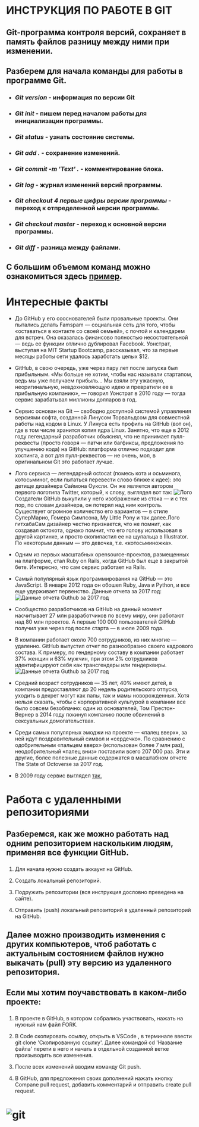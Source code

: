 # ИНСТРУКЦИЯ ПО РАБОТЕ В GIT

## Git-программа контроля версий, сохраняет в память файлов разницу между ними при изменении.

##  Разберем для начала команды для работы в программе Git.
 * ###   _**Git version**_ - информация по версии Git 
 * ### _**Git init**_ - пишем перед началом работы для инициализации программы.
 * ### _**Git status**_ - узнать состояние системы.
 * ### _**Git add .**_ - сохранение изменений.
 * ### _**Git commit -m 'Text' .**_ -  комментирование блока.
 * ### _**Git log**_ - журнал изменений версий программы.
 * ### _**Git checkout 4 первые цифры версии программы**_ - переход к отпределенной ыерсии программы.
 * ### _**Git checkout master**_ - переход к основной версии программы.
 * ### _**Git diff**_ - разница между файлами.
 
 ## С большим объемом команд можно ознакомиться здесь [пример](https://git-scm.com/book/ru/v2/%D0%9F%D1%80%D0%B8%D0%BB%D0%BE%D0%B6%D0%B5%D0%BD%D0%B8%D0%B5-C%3A-%D0%9A%D0%BE%D0%BC%D0%B0%D0%BD%D0%B4%D1%8B-Git-%D0%9E%D1%81%D0%BD%D0%BE%D0%B2%D0%BD%D1%8B%D0%B5-%D0%BA%D0%BE%D0%BC%D0%B0%D0%BD%D0%B4%D1%8B). 


# Интересные факты

* До GitHub у его сооснователей были провальные проекты. Они пытались делать Famspam — социальная сеть для того, чтобы «оставаться в контакте со своей семьей», с почтой и календарем для встреч. Она оказалась финансово полностью несостоятельной — ведь ее функции отлично дублировал Facebook. Уонстрат, выступая на MIT Startup Bootcamp, рассказывал, что за первые месяцы работы сети удалось заработать целых $12.

* GitHub, в свою очередь, уже через пару лет после запуска был прибыльным. «Мы больше не хотим, чтобы нас называли стартапом, ведь мы уже получаем прибыль… Мы взяли эту ужасную, неоригинальную, невдохновляющую идею и превратили ее в прибыльную компанию», — говорил Уонстрат в 2010 году — тогда сервис зарабатывал миллионы долларов в год.

* Сервис основан на Git — свободно доступной системой управления версиями софта, созданной Линусом Торвальдсом для совместной работы над кодом в Linux. У Линуса есть профиль на GitHub (вот он), где в том числе хранится копия ядра Linux. Занятно, что еще в 2012 году легендарный разработчик объяснял, что не принимает пулл-реквесты (просто говоря — патчи или багфиксы, предложения по улучшению кода) на GitHub: платформа отлично подходит для хостинга, а вот для пулл-реквестов — не очень, мол, в оригинальном Git это работает лучше.

* Лого сервиса — легендарный octocat (помесь кота и осьминога, котосьминог, если пытаться перевести слово ближе к идее): это детище дизайнера Саймона Оуксли. Он же является автором первого логотипа Twitter, который, к слову, выглядел вот так: ![Лого](twitter.png) 
Создатели GitHub выкупили у него изображение из стока — и с тех пор, по словам дизайнера, он потерял над ним контроль. Существует огромное количество его вариантов — в стиле СуперМарио, Гомера Симпсона, My Little Pony и так далее.Лого гитхабаСам дизайнер честно признается, что не помнит, как создавал октокота, однако помнит, что его голову использовал в другой картинке, и просто скопипастил ее на щупальца в Illustrator. По некоторым данным — это девочка, т.е. «котосьминожка».

* Одним из первых масштабных opensource-проектов, размещенных на платформе, стал Ruby on Rails, когда GitHub был еще в закрытой бете. Интересно, что сам сервис работает на Rails.

* Самый популярный язык программирования на GitHub — это JavaScript. В январе 2012 года он обошел Ruby, Java и Python, и все еще удерживает первенство. Данные отчета за 2017 год:![Данные отчета Guthub за 2017 год](123.jpg)

* Сообщество разработчиков на GitHub на данный момент насчитывает 27 млн разработчиков по всему миру, они работают над 80 млн проектов. А первые 100 000 пользователей GitHub получил уже через год после старта — в июле 2009 года.

* В компании работает около 700 сотрудников, из них многие — удаленно. GitHub выпустил отчет по разнообразию своего кадрового состава. К примеру, по гендерному составу в компании работает 37% женщин и 63% мужчин, при этом 2% сотрудников идентифицируют себя как трансгендеры или гендерквиры.![Данные отчета Guthub за 2017 год](all.jpg)

* Средний возраст сотрудников — 35 лет, 40% имеют детей, в компании предоставляют до 20 недель родительского отпуска, уходить в декрет могут как папы, так и мамы новорожденных. Хотя нельзя сказать, чтобы с корпоративной культурой в компании все было совсем безоблачно: один из основателей, Том Престон-Вернер в 2014 году покинул компанию после обвинений в сексуальных домогательствах.

* Среди самых популярных эмоджи на проекте — «палец вверх», за ней идут поздравительный символ и «сердечко». По сравнению с одобрительным «пальцем вверх» (использован более 7 млн раз), неодобрительный «палец вниз» поставили всего 207 000 раз. Эти и другие, более полезные данные содержатся в масштабном отчете The State of Octoverse за 2017 год.

* В 2009 году сервис выглядел  [так.](https://twitter.com/paulredmond/status/983921768694870016?s=20)

# Работа с удаленными репозиториями 

 ## Разберемся, как же можно работать над одним репозиторием наскольким людям, применяя все функции GitHub. 

 ### 
 
 1. Для начала нужно создать аккаунт на GitHub.

 2. Создать локальный репозиторий. 

 3. Подружить репозитории (вся инструкция дословно преведена на сайте).

 4. Отправить (push) локальный репозиторий в удаленный репозиторий на GitHub. 
 
## Далее можно производить изменения с других компьютеров, чтоб работать с актуальным состоянием файлов нужно выкачать (pull) эту версию из удаленного репозитория.

## Если мы хотим поучавствовать в каком-либо проекте:

### 

1. В проекте в GitHub, в котором собрались участвовать, нажать на нужный нам файл FORK.

2. В Code скопировать ссылку, открыть в VSCode , в терминале ввести git clone 'Скопированную ссылку'. Далее командой cd 'Название файла' перети в него и начать в отдельной созданной ветке произыводить все изменения. 

3. После всех изменений вводим команду Git push.

4. В GitHub, для предложения своих дополнений нажать кнопку Compane pull request, добавить комментарий и отправить create pull request.



 # ![git](logo@2x.png)

